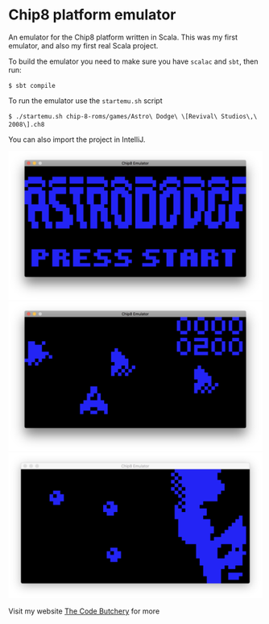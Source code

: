 Chip8 platform emulator
====================================
An emulator for the Chip8 platform written in Scala.
This was my first emulator, and also my first real Scala project.

To build the emulator you need to make sure you have `scalac` and `sbt`, then run:
```
$ sbt compile
```

To run the emulator use the `startemu.sh` script
```
$ ./startemu.sh chip-8-roms/games/Astro\ Dodge\ \[Revival\ Studios\,\ 2008\].ch8
```

You can also import the project in IntelliJ.

![Astrododge](https://raw.githubusercontent.com/FrancescoRigoni/Chip8Emulator/master/screenshots/astrododge1.png "Astrododge")
![Astrododge](https://raw.githubusercontent.com/FrancescoRigoni/Chip8Emulator/master/screenshots/astrododge2.png "Astrododge")
![Trip8](https://raw.githubusercontent.com/FrancescoRigoni/Chip8Emulator/master/screenshots/trip8.png "Trip8")

Visit my website [The Code Butchery](https://thecodebutchery.com) for more

